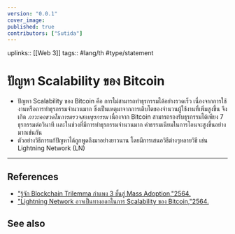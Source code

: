 ```yaml
---
version: "0.0.1"
cover_image:
published: true
contributors: ["Sutida"]
---
```

uplinks:: [[Web 3]]
tags:: #lang/th #type/statement

# ปัญหา Scalability ของ Bitcoin
- ปัญหา Scalability ของ Bitcoin  คือ การไม่สามารถทำธุรกรรมได้อย่างรวดเร็ว เนื่องจากการใช้งานหรือการทำธุรกรรมจำนวนมาก ซึ่งเป็นเหตุมาจากการเติบโตของจำนวนผู้ใช้งานที่เพิ่มสูงขึ้น จึงเกิด *ภาวะคอขวดในการตรวจสอบธุรกรรม* เนื่องจาก Bitcoin สามารถรองรับธุรกรรมได้เพียง 7 ธุรกรรมต่อวินาที เเละในช่วงที่มีการทำธุรกรรมจำนวนมาก ค่าธรรมเนียมในการโอนจะสูงขึ้นอย่างมากเช่นกัน
- ตัวอย่างวิธีการแก้ปัญหาได้ถูกพูดถึงมาอย่างยาวนาน โดยมีการเสนอวิธีต่างๆหลายวิธี เช่น Lightning Network (LN) 

---
## References
- ["รู้จัก Blockchain Trilemma กำแพง 3 ชั้นสู่ Mass Adoption,"2564.](https://www.finnomena.com/bitkub/blockchain-trilemma/)
- ["Lightning Network อาจเป็นทางออกในการ Scalability ของ Bitcoin,"2564.](https://www.blockdit.com/posts/61964330e8655f0d7e1cbc47)
## See also
